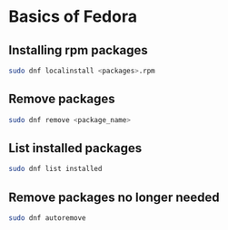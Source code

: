 # Basics of Fedora

## Installing rpm packages
```zsh
sudo dnf localinstall <packages>.rpm
```

## Remove packages
```zsh
sudo dnf remove <package_name>
```

## List installed packages
```zsh
sudo dnf list installed
```

## Remove packages no longer needed
```zsh
sudo dnf autoremove
```

